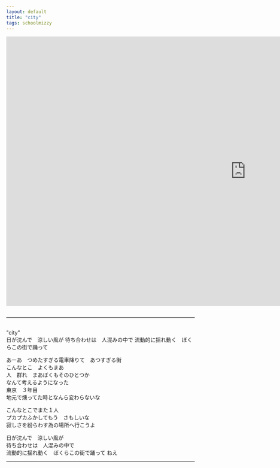 ```yaml
---
layout: default
title: "city"
tags: schoolmizzy
---
```

<div class="movie-wrap">
<iframe width="1280" height="720" src="https://www.youtube.com/embed/xUkRD1W6_bs" title="city / 初音ミク" frameborder="0" allow="accelerometer; autoplay; clipboard-write; encrypted-media; gyroscope; picture-in-picture" allowfullscreen></iframe>
</div>
<br>
<hr>
<br>
"city"  
<br>
日が沈んで　涼しい風が  
待ち合わせは　人混みの中で  
流動的に揺れ動く　ぼくらこの街で踊って  

あーあ　つめたすぎる電車降りて　あつすぎる街  
こんなとこ　よくもまあ  
人　群れ　まあぼくもそのひとつか  
なんて考えるようになった  
東京　３年目  
地元で燻ってた時となんら変わらないな  

こんなとこでまた１人  
プカプカふかしてもう　さもしいな  
寂しさを紛らわす為の場所へ行こうよ  

日が沈んで　涼しい風が  
待ち合わせは　人混みの中で  
流動的に揺れ動く　ぼくらこの街で踊って ねえ  

----
